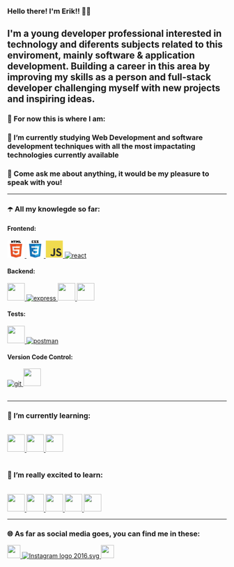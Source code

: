 ### Hello there! I'm Erik!! 👋😁

<h2>I'm a young developer professional interested in technology and diferents subjects related to this enviroment, mainly software & application development. 
Building a career in this area by improving my skills as a person and full-stack developer challenging myself with new projects and inspiring ideas.</h2>
<h3>📌 For now this is where I am:</h3>

<h3 style="text-align: left;">🔭 I’m currently studying Web Development and software development techniques with all the most impactating technologies currently available</h3>
<h3 style="text-align: left;">💬 Come ask me about anything, it would be my pleasure to speak with you!</h3>
<hr>
<h3 style="text-align: left;">☂️ All my knowlegde so far: </h3>

#### Frontend:

<a href="https://www.w3.org/html/" target="_blank">
    <img src="https://raw.githubusercontent.com/devicons/devicon/master/icons/html5/html5-original-wordmark.svg" alt="html5" width="40" height="40"/> 
  </a>
   <a href="https://www.w3schools.com/css/" target="_blank"> 
    <img src="https://raw.githubusercontent.com/devicons/devicon/master/icons/css3/css3-original-wordmark.svg" alt="css3" width="40" height="40"/> 
  </a>
   <a href="https://developer.mozilla.org/en-US/docs/Web/JavaScript" target="_blank">
    <img src="https://raw.githubusercontent.com/devicons/devicon/master/icons/javascript/javascript-original.svg" alt="javascript" width="40" height="40"/>
  </a>
   <a href="https://reactjs.org/" target="_blank">
    <img src="https://cdn.jsdelivr.net/gh/devicons/devicon/icons/react/react-original.svg"  alt="react" width="40" height="40"/>
  </a>
    
<br>


#### Backend: 

<a href="https://nodejs.org" target="_blank"> 
    <img src="https://cdn.jsdelivr.net/gh/devicons/devicon/icons/nodejs/nodejs-plain.svg" width="40" height="40"/> 
  </a>
  <a href="https://expressjs.com" target="_blank"> 
    <img src="https://cdn.jsdelivr.net/gh/devicons/devicon/icons/express/express-original.svg" alt="express" width="40" height="40"/>
  </a>
   <a href="https://www.sqlite.org/index.html" target="_blank">
   <img src="https://upload.wikimedia.org/wikipedia/commons/9/97/Sqlite-square-icon.svg" / width="40" height="40"/>
  </a>
 <a href="https://knexjs.org/" target="_blank">
   <img src="https://seeklogo.com/images/K/knexjs-logo-30104DC5C6-seeklogo.com.png?v=637829616460000000" / width="40" height="40"/>
  </a>
<br>

#### Tests:

<a href="https://www.cypress.io/" target="_blank"> 
    <img src="https://miro.medium.com/max/364/0*JAWNOBEDxJLXxHUj.png" width="40" height="40"/>
  </a>
<a href="https://insomnia.rest/" target="_blank">
    <img src="https://seeklogo.com/images/I/insomnia-logo-A35E09EB19-seeklogo.com.png" alt="postman" width="40" height="40"/>
  </a>
<br>

#### Version Code Control:

<a href="https://git-scm.com/" target="_blank"> 
    <img src="https://www.vectorlogo.zone/logos/git-scm/git-scm-icon.svg" alt="git" width="40" height="40"/> 
  </a>
  <a href="github.com" target="_blank">
     <img src="https://cdn.jsdelivr.net/gh/devicons/devicon/icons/github/github-original.svg" width="40" height="40"/>
  </a>
  </a>  
  <br>
  <br>
 
 <hr>
 
 <h3 style="text-align: left;">🌱 I’m currently learning:</h3>
<br>
  <a href="https://www.typescriptlang.org/">
    <img src="https://cdn.jsdelivr.net/gh/devicons/devicon/icons/typescript/typescript-original.svg" width="40" height="40"/>
  </a>
 <a href="https://www.docker.com/" target="_blank">
   <img src="https://cdn.jsdelivr.net/gh/devicons/devicon/icons/docker/docker-plain-wordmark.svg"width="40" height="40"/> 
  </a>
<a href="https://jestjs.io/pt-BR/" target="_blank"> 
    <img src="https://www.jetbrains.com/webstorm/guide/static/5fffc5841d0abba2e6684f13fe6d003f/jest.svg" width="40" height="40"/>
  </a>  
<br>
<br>
<h3 style="text-align: left;">🎯 I’m really excited to learn: </h3>
<br>
 <a href="https://reactnative.dev/" target="_blank">
   <img src="https://raw.githubusercontent.com/kristerkari/react-native-svg-transformer/HEAD/images/react-native-logo.png" / width="40" height="40"/>
  </a>
   <a href="https://nextjs.org/" target="_blank">
     <img src="https://cdn.jsdelivr.net/gh/devicons/devicon/icons/nextjs/nextjs-original.svg" width="40" height="40"/>
  </a>
  <a href="https://graphql.org/">
    <img src="https://cdn.jsdelivr.net/gh/devicons/devicon/icons/graphql/graphql-plain.svg" width="40" height="40"/>
  </a>
  <a href="https://vuejs.org/">
<img src="https://cdn.jsdelivr.net/gh/devicons/devicon/icons/vuejs/vuejs-original-wordmark.svg" width="40" height="40"/>
  </a>
    <a href="https://www.mongodb.com/" target="_blank">
   <img src="https://cdn.jsdelivr.net/gh/devicons/devicon/icons/mongodb/mongodb-original.svg" / width="40" height="40"/>
  </a>
<br>
<hr>
<h3 style="text-align: left;">🌐 As far as social media goes, you can find me in these:</h3>
<p style="text-align: left;">
  <a href="https://www.linkedin.com/in/erik-oliveira-9aa589183/" target="blank" color="FFFFFF">
    <img src="https://cdn.jsdelivr.net/gh/devicons/devicon/icons/linkedin/linkedin-original.svg" height="30" width="30" />
  </a>
  <a href="https://instagram.com/eaoerik" target="blank" color="FFFFFF">
   <img src="https://cdn-icons-png.flaticon.com/512/2111/2111463.png" alt="Instagram logo 2016.svg" height="30" width="30" />   
  </a>
  <a href="mailto:ol.erik0107@gmail.com" target="blank" color="FFFFFF">
    <img style="text-align: center;" src="https://upload.wikimedia.org/wikipedia/commons/7/7e/Gmail_icon_%282020%29.svg" height="30" width="30" />
    <br>
  </a>
 
   </p>


